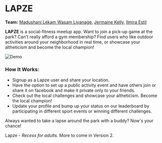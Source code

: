 # LAPZE 

**Team:** [Madushani Lekam Wasam Liyanage](https://www.linkedin.com/in/madushani-lekam-wasam-liyanage-74319bb5/), [Jermaine Kelly](https://www.linkedin.com/in/jermaine-kelly/), [Ilmira Estil](https://www.linkedin.com/in/ilmiraestil/)

**LAPZE** is a social-fitness meetup app.  Want to join a pick-up game at the park?  Can't really afford a gym membership? Find users who like outdoor activities around your neighborhood in real time, or showcase your altheticism and become the local champion!

![Demo](https://github.com/C4Q/AC3.2-Lapze/blob/master/lapzeDemo.gif)

### How It Works:
+ Signup as a Lapze user and share your location.
+ Have the option to set up a public activity event and have others join or share it on facebook and make it private only to your friends.
+ Check out the local challenges and showcase your altheticism.  Become the local champion!
+ Update your profile and bump up your status on our leaderboard by participating in different sport events or winning different challenges.

Always wanted to take a lapse around the park with a buddy? Now's your chance!

Lapze - *Recess for adults.*  More to come in Version 2.
